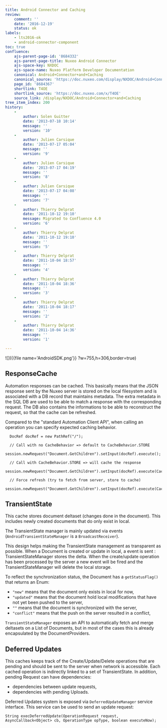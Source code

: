 ```yaml
---
title: Android Connector and Caching
review:
    comment: ''
    date: '2016-12-19'
    status: ok
labels:
    - lts2016-ok
    - android-connector-component
toc: true
confluence:
    ajs-parent-page-id: '8684332'
    ajs-parent-page-title: Nuxeo Android Connector
    ajs-space-key: NXDOC
    ajs-space-name: Nuxeo Platform Developer Documentation
    canonical: Android+Connector+and+Caching
    canonical_source: 'https://doc.nuxeo.com/display/NXDOC/Android+Connector+and+Caching'
    page_id: '8684367'
    shortlink: T4OE
    shortlink_source: 'https://doc.nuxeo.com/x/T4OE'
    source_link: /display/NXDOC/Android+Connector+and+Caching
tree_item_index: 200
history:
    -
        author: Solen Guitter
        date: '2013-07-18 10:14'
        message: ''
        version: '10'
    -
        author: Julien Carsique
        date: '2013-07-17 05:04'
        message: ''
        version: '9'
    -
        author: Julien Carsique
        date: '2013-07-17 04:19'
        message: ''
        version: '8'
    -
        author: Julien Carsique
        date: '2013-07-17 04:08'
        message: ''
        version: '7'
    -
        author: Thierry Delprat
        date: '2011-10-12 19:10'
        message: Migrated to Confluence 4.0
        version: '6'
    -
        author: Thierry Delprat
        date: '2011-10-12 19:10'
        message: ''
        version: '5'
    -
        author: Thierry Delprat
        date: '2011-10-04 18:57'
        message: ''
        version: '4'
    -
        author: Thierry Delprat
        date: '2011-10-04 18:36'
        message: ''
        version: '3'
    -
        author: Thierry Delprat
        date: '2011-10-04 18:17'
        message: ''
        version: '2'
    -
        author: Thierry Delprat
        date: '2011-10-04 14:36'
        message: ''
        version: '1'

---
```

![]({{file name='AndroidSDK.png'}} ?w=755,h=306,border=true)

## ResponseCache

Automation responses can be cached.&nbsp;This basically means that the JSON response sent by the Nuxeo server is stored on the local filesystem and is associated with a DB record that maintains metadata.
The extra metadata in the SQL DB are used to be able to match a response with the corresponding request. The DB also contains the informations to be able to reconstruct the request, so that the cache can be refreshed.

Compared to the "standard Automation Client API", when calling an operation you can specify expected caching behavior.

```
  DocRef docRef = new PathRef("/");

  // Call with no CacheBehavior => default to CacheBehavior.STORE
  session.newRequest("Document.GetChildren").setInput(docRef).execute();

  // Call with CacheBehavior.STORE => will cache the response
  session.newRequest("Document.GetChildren").setInput(docRef).execute(CacheBehavior.STORE);

  // Force refresh (try to fetch from server, store to cache)
  session.newRequest("Document.GetChildren").setInput(docRef).execute(CacheBehavior.FORCE_REFRESH);

```

## TransientState

This cache stores document deltaset (changes done in the document).&nbsp;This includes newly created documents that do only exist in local.

The TransientState manager is mainly updated via events (`AndroidTransientStateManager` is a `BroadcastReceiver`).

This design helps making the TransientState management as transparent as possible.&nbsp;When a Document is created or update in local, a event is sent : TransientStateManager stores the delta.&nbsp;When the create/update operation has been processed by the server a new event will be fired and the TransientStateManager will delete the local storage.

To reflect the synchronization status, the Document has a `getStatusFlag()` that returns an Enum:

*   `"new"` means that the document only exists in local for now,
*   `"updated"` means that the document hold local modifications that have not yet been pushed to the server,
*   `""` means that the document is synchronized with the server,
*   `"conflict"` means that the push on the server resulted in a conflict,

`TransientStateManager` exposes an API to automatically fetch and merge deltasets on a List of Documents, but in most of the cases this is already encapsulated by the DocumentProviders.

## Deferred Updates

This caches keeps track of the Create/Update/Delete operations that are pending and should be sent to the server when network is accessible.&nbsp;Each cached operation is indirectly linked to a set of TransientState.&nbsp;In addition, pending Request can have dependencies:

*   dependencies between update requests,
*   dependencies with pending Uploads.

Deferred Updates system is exposed via `DeferredUpdateManager` service interface.&nbsp;This service can be used to send an update request:

```
String execDeferredUpdate(OperationRequest request, AsyncCallback<Object> cb, OperationType opType, boolean executeNow);

```
